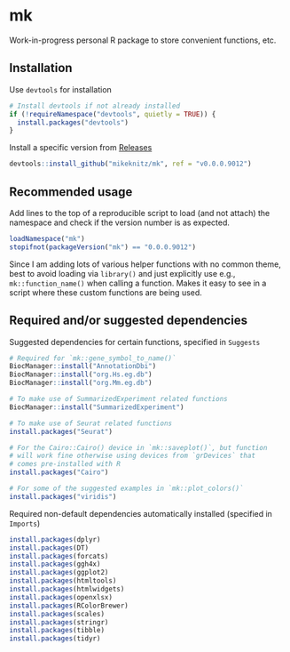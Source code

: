 
<!-- README.md is generated from README.Rmd. Please edit that file -->

# mk

Work-in-progress personal R package to store convenient functions, etc.

## Installation

Use `devtools` for installation

``` r
# Install devtools if not already installed
if (!requireNamespace("devtools", quietly = TRUE)) {
  install.packages("devtools")
}
```

Install a specific version from
[Releases](https://github.com/mikeknitz/mk/releases)

``` r
devtools::install_github("mikeknitz/mk", ref = "v0.0.0.9012")
```

## Recommended usage

Add lines to the top of a reproducible script to load (and not attach)
the namespace and check if the version number is as expected.

``` r
loadNamespace("mk")
stopifnot(packageVersion("mk") == "0.0.0.9012")
```

Since I am adding lots of various helper functions with no common theme,
best to avoid loading via `library()` and just explicitly use e.g.,
`mk::function_name()` when calling a function. Makes it easy to see in a
script where these custom functions are being used.

## Required and/or suggested dependencies

Suggested dependencies for certain functions, specified in `Suggests`

``` r
# Required for `mk::gene_symbol_to_name()`
BiocManager::install("AnnotationDbi")
BiocManager::install("org.Hs.eg.db")
BiocManager::install("org.Mm.eg.db")

# To make use of SummarizedExperiment related functions
BiocManager::install("SummarizedExperiment")

# To make use of Seurat related functions
install.packages("Seurat")

# For the Cairo::Cairo() device in `mk::saveplot()`, but function
# will work fine otherwise using devices from `grDevices` that
# comes pre-installed with R
install.packages("Cairo")

# For some of the suggested examples in `mk::plot_colors()` 
install.packages("viridis")
```

Required non-default dependencies automatically installed (specified in
`Imports`)

``` r
install.packages(dplyr)
install.packages(DT)
install.packages(forcats)
install.packages(ggh4x)
install.packages(ggplot2)
install.packages(htmltools)
install.packages(htmlwidgets)
install.packages(openxlsx)
install.packages(RColorBrewer)
install.packages(scales)
install.packages(stringr)
install.packages(tibble)
install.packages(tidyr)
```
